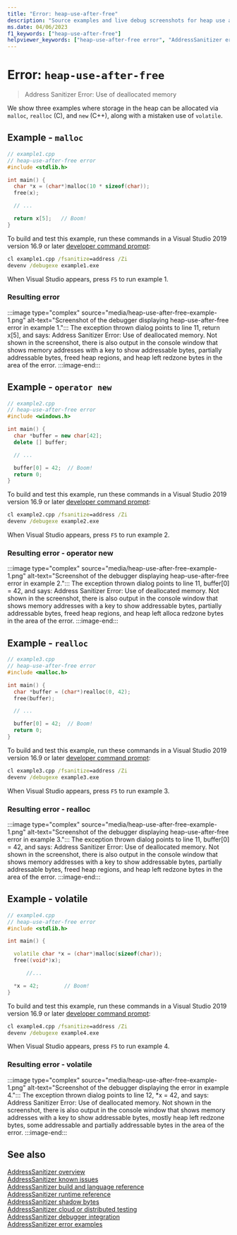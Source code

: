 ```yaml
---
title: "Error: heap-use-after-free"
description: "Source examples and live debug screenshots for heap use after free errors."
ms.date: 04/06/2023
f1_keywords: ["heap-use-after-free"]
helpviewer_keywords: ["heap-use-after-free error", "AddressSanitizer error heap-use-after-free"]
---
```

# Error: `heap-use-after-free`

> Address Sanitizer Error: Use of deallocated memory

We show three examples where storage in the heap can be allocated via `malloc`, `realloc` (C), and `new` (C++), along with a mistaken use of `volatile`.

## Example - `malloc`

```cpp
// example1.cpp
// heap-use-after-free error
#include <stdlib.h>

int main() {
  char *x = (char*)malloc(10 * sizeof(char));
  free(x);

  // ...

  return x[5];   // Boom!
}
```

To build and test this example, run these commands in a Visual Studio 2019 version 16.9 or later [developer command prompt](../build/building-on-the-command-line.md#developer_command_prompt_shortcuts):

```cmd
cl example1.cpp /fsanitize=address /Zi
devenv /debugexe example1.exe
```

When Visual Studio appears, press `F5` to run example 1.

### Resulting error

:::image type="complex" source="media/heap-use-after-free-example-1.png" alt-text="Screenshot of the debugger displaying heap-use-after-free error in example 1.":::
The exception thrown dialog points to line 11, return x[5], and says: Address Sanitizer Error: Use of deallocated memory. Not shown in the screenshot, there is also output in the console window that shows memory addresses with a key to show addressable bytes, partially addressable bytes, freed heap regions, and heap left redzone bytes in the area of the error.
:::image-end:::

## Example - `operator new`

```cpp
// example2.cpp
// heap-use-after-free error
#include <windows.h>

int main() {
  char *buffer = new char[42];
  delete [] buffer;

  // ...

  buffer[0] = 42;  // Boom!
  return 0;
}
```

To build and test this example, run these commands in a Visual Studio 2019 version 16.9 or later [developer command prompt](../build/building-on-the-command-line.md#developer_command_prompt_shortcuts):

```cmd
cl example2.cpp /fsanitize=address /Zi
devenv /debugexe example2.exe
```

When Visual Studio appears, press `F5` to run example 2.

### Resulting error - operator new

:::image type="complex" source="media/heap-use-after-free-example-1.png" alt-text="Screenshot of the debugger displaying heap-use-after-free error in example 2.":::
The exception thrown dialog points to line 11, buffer[0] = 42, and says: Address Sanitizer Error: Use of deallocated memory. Not shown in the screenshot, there is also output in the console window that shows memory addresses with a key to show addressable bytes, partially addressable bytes, freed heap regions, and heap left alloca redzone bytes in the area of the error.
:::image-end:::

## Example - `realloc`

```cpp
// example3.cpp
// heap-use-after-free error
#include <malloc.h>

int main() {
  char *buffer = (char*)realloc(0, 42);
  free(buffer);

  // ...

  buffer[0] = 42;  // Boom!
  return 0;
}
```

To build and test this example, run these commands in a Visual Studio 2019 version 16.9 or later [developer command prompt](../build/building-on-the-command-line.md#developer_command_prompt_shortcuts):

```cmd
cl example3.cpp /fsanitize=address /Zi
devenv /debugexe example3.exe
```

When Visual Studio appears, press `F5` to run example 3.

### Resulting error - realloc

:::image type="complex" source="media/heap-use-after-free-example-1.png" alt-text="Screenshot of the debugger displaying heap-use-after-free error in example 3.":::
The exception thrown dialog points to line 11, buffer[0] = 42, and says: Address Sanitizer Error: Use of deallocated memory. Not shown in the screenshot, there is also output in the console window that shows memory addresses with a key to show addressable bytes, partially addressable bytes, freed heap regions, and heap left redzone bytes in the area of the error.
:::image-end:::

## Example - volatile

```cpp
// example4.cpp
// heap-use-after-free error
#include <stdlib.h>

int main() {

  volatile char *x = (char*)malloc(sizeof(char));
  free((void*)x);

      //...

  *x = 42;        // Boom!
}
```

To build and test this example, run these commands in a Visual Studio 2019 version 16.9 or later [developer command prompt](../build/building-on-the-command-line.md#developer_command_prompt_shortcuts):

```cmd
cl example4.cpp /fsanitize=address /Zi
devenv /debugexe example4.exe
```

When Visual Studio appears, press `F5` to run example 4.

### Resulting error - volatile

:::image type="complex" source="media/heap-use-after-free-example-1.png" alt-text="Screenshot of the debugger displaying the error in example 4.":::
The exception thrown dialog points to line 12, *x = 42, and says: Address Sanitizer Error: Use of deallocated memory. Not shown in the screenshot, there is also output in the console window that shows memory addresses with a key to show addressable bytes, mostly heap left redzone bytes, some addressable and partially addressable bytes in the area of the error.
:::image-end:::

## See also

[AddressSanitizer overview](./asan.md)\
[AddressSanitizer known issues](./asan-known-issues.md)\
[AddressSanitizer build and language reference](./asan-building.md)\
[AddressSanitizer runtime reference](./asan-runtime.md)\
[AddressSanitizer shadow bytes](./asan-shadow-bytes.md)\
[AddressSanitizer cloud or distributed testing](./asan-offline-crash-dumps.md)\
[AddressSanitizer debugger integration](./asan-debugger-integration.md)\
[AddressSanitizer error examples](./asan-error-examples.md)

